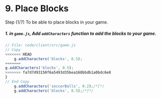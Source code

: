 # 9. Place Blocks

Step (1/7) To be able to place blocks in your game.

##### 1. in `game.js`, Add `addCharacters` function to add the blocks to your game.

```javascript
// File: code/client/src/game.js
// Copy
<<<<<<< HEAD
	g.addCharacters('blocks', 0.5);
=======
g.addCharacters('blocks', 0.5);
>>>>>>> fa7d7d93150f6a5493d35bea168bbdb1a0bdc6e8
}
// End Copy
	g.addCharacters('soccerBalls', 0.2);/*[*/
	g.addCharacters('blocks', 0.5);/*]*/
```
